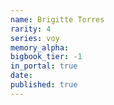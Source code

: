 ```yaml
---
name: Brigitte Torres
rarity: 4
series: voy
memory_alpha:
bigbook_tier: -1
in_portal: true
date:
published: true
---
```



